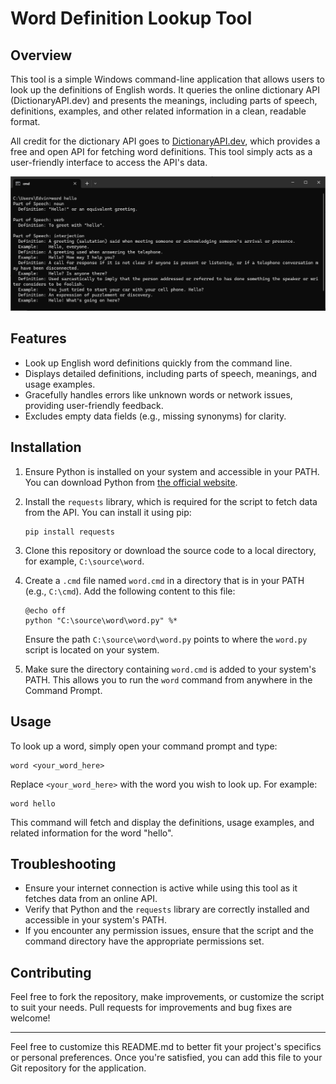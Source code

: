 # Word Definition Lookup Tool

## Overview

This tool is a simple Windows command-line application that allows users to look up the definitions of English words. It queries the online dictionary API (DictionaryAPI.dev) and presents the meanings, including parts of speech, definitions, examples, and other related information in a clean, readable format.

All credit for the dictionary API goes to [DictionaryAPI.dev](https://dictionaryapi.dev/), which provides a free and open API for fetching word definitions. This tool simply acts as a user-friendly interface to access the API's data.

![Screenshot](./documentation/images/screenshot.png)

## Features

- Look up English word definitions quickly from the command line.
- Displays detailed definitions, including parts of speech, meanings, and usage examples.
- Gracefully handles errors like unknown words or network issues, providing user-friendly feedback.
- Excludes empty data fields (e.g., missing synonyms) for clarity.

## Installation

1. Ensure Python is installed on your system and accessible in your PATH. You can download Python from [the official website](https://www.python.org/downloads/).

2. Install the `requests` library, which is required for the script to fetch data from the API. You can install it using pip:

   ```
   pip install requests
   ```

3. Clone this repository or download the source code to a local directory, for example, `C:\source\word`.

4. Create a `.cmd` file named `word.cmd` in a directory that is in your PATH (e.g., `C:\cmd`). Add the following content to this file:

   ```
   @echo off
   python "C:\source\word\word.py" %*
   ```

   Ensure the path `C:\source\word\word.py` points to where the `word.py` script is located on your system.

5. Make sure the directory containing `word.cmd` is added to your system's PATH. This allows you to run the `word` command from anywhere in the Command Prompt.

## Usage

To look up a word, simply open your command prompt and type:

```
word <your_word_here>
```

Replace `<your_word_here>` with the word you wish to look up. For example:

```
word hello
```

This command will fetch and display the definitions, usage examples, and related information for the word "hello".

## Troubleshooting

- Ensure your internet connection is active while using this tool as it fetches data from an online API.
- Verify that Python and the `requests` library are correctly installed and accessible in your system's PATH.
- If you encounter any permission issues, ensure that the script and the command directory have the appropriate permissions set.

## Contributing

Feel free to fork the repository, make improvements, or customize the script to suit your needs. Pull requests for improvements and bug fixes are welcome!

---

Feel free to customize this README.md to better fit your project's specifics or personal preferences. Once you're satisfied, you can add this file to your Git repository for the application.